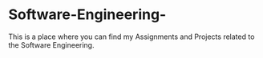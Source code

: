 # Software-Engineering-
This is a place where you can find my Assignments and Projects related to the Software Engineering.
